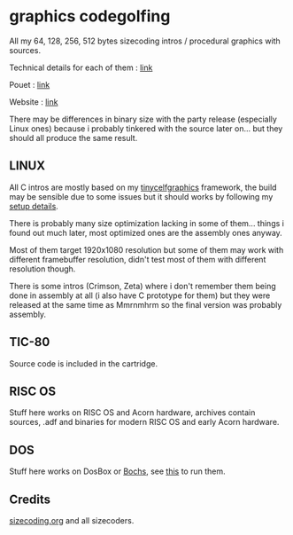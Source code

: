 # graphics codegolfing

All my 64, 128, 256, 512 bytes sizecoding intros / procedural graphics with sources.

Technical details for each of them : [link](https://www.onirom.fr/wiki/codegolf/main/)

Pouet : [link](https://www.pouet.net/groups.php?which=15005)

Website : [link](https://www.onirom.fr/sizecoding.html)

There may be differences in binary size with the party release (especially Linux ones) because i probably tinkered with the source later on... but they should all produce the same result.

## LINUX

All C intros are mostly based on my [tinycelfgraphics](https://github.com/grz0zrg/tinycelfgraphics) framework, the build may be sensible due to some issues but it should works by following my [setup details](https://www.onirom.fr/wiki/blog/14-05-2023_My_linux_graphics_codegolfing_setup/).

There is probably many size optimization lacking in some of them... things i found out much later, most optimized ones are the assembly ones anyway.

Most of them target 1920x1080 resolution but some of them may work with different framebuffer resolution, didn't test most of them with different resolution though.

There is some intros (Crimson, Zeta) where i don't remember them being done in assembly at all (i also have C prototype for them) but they were released at the same time as Mmrnmhrm so the final version was probably assembly.

## TIC-80

Source code is included in the cartridge.

## RISC OS

Stuff here works on RISC OS and Acorn hardware, archives contain sources, .adf and binaries for modern RISC OS and early Acorn hardware.

## DOS

Stuff here works on DosBox or [Bochs](https://bochs.sourceforge.io/), see [this](https://www.onirom.fr/wiki/codegolf/dos/) to run them.

## Credits

[sizecoding.org](http://www.sizecoding.org/wiki/Main_Page) and all sizecoders.
